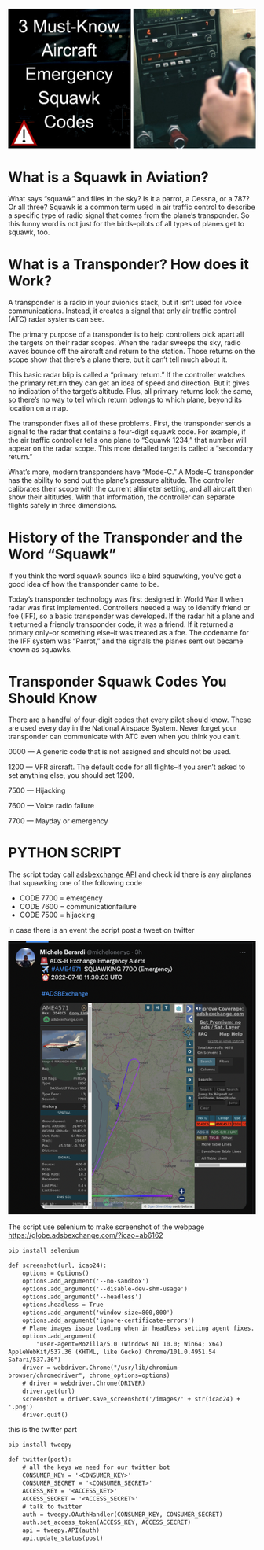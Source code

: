 ![Screenshot](images/sw.jpeg)


# What is a Squawk in Aviation?

What says “squawk” and flies in the sky? Is it a parrot, a Cessna, or a 787? Or all three? Squawk is a common term used in air traffic control to describe a specific type of radio signal that comes from the plane’s transponder. So this funny word is not just for the birds–pilots of all types of planes get to squawk, too.

# What is a Transponder? How does it Work?

A transponder is a radio in your avionics stack, but it isn’t used for voice communications. Instead, it creates a signal that only air traffic control (ATC) radar systems can see. 

The primary purpose of a transponder is to help controllers pick apart all the targets on their radar scopes. When the radar sweeps the sky, radio waves bounce off the aircraft and return to the station. Those returns on the scope show that there’s a plane there, but it can’t tell much about it.

This basic radar blip is called a “primary return.” If the controller watches the primary return they can get an idea of speed and direction. But it gives no indication of the target’s altitude. Plus, all primary returns look the same, so there’s no way to tell which return belongs to which plane, beyond its location on a map. 

The transponder fixes all of these problems. First, the transponder sends a signal to the radar that contains a four-digit squawk code. For example, if the air traffic controller tells one plane to “Squawk 1234,” that number will appear on the radar scope. This more detailed target is called a “secondary return.”

What’s more, modern transponders have “Mode-C.” A Mode-C transponder has the ability to send out the plane’s pressure altitude. The controller calibrates their scope with the current altimeter setting, and all aircraft then show their altitudes. With that information, the controller can separate flights safely in three dimensions. 

# History of the Transponder and the Word “Squawk”

If you think the word squawk sounds like a bird squawking, you’ve got a good idea of how the transponder came to be. 

Today’s transponder technology was first designed in World War II when radar was first implemented. Controllers needed a way to identify friend or foe (IFF), so a basic transponder was developed. If the radar hit a plane and it returned a friendly transponder code, it was a friend. If it returned a primary only–or something else–it was treated as a foe. The codename for the IFF system was “Parrot,” and the signals the planes sent out became known as squawks.

# Transponder Squawk Codes You Should Know

There are a handful of four-digit codes that every pilot should know. These are used every day in the National Airspace System. Never forget your transponder can communicate with ATC even when you think you can’t.

0000 — A generic code that is not assigned and should not be used.

1200 — VFR aircraft. The default code for all flights–if you aren’t asked to set anything else, you should set 1200.

7500 — Hijacking

7600 — Voice radio failure

7700 — Mayday or emergency

# PYTHON SCRIPT
The script today call [adsbexchange API](https://www.adsbexchange.com/) and check id there is any airplanes that squawking one of the following code

- CODE 7700 = emergency
- CODE 7600 = communicationfailure
- CODE 7500 = hijacking

in case there is an event the script post a tweet on twitter 

![Screenshot](images/tweet_squak.png)

The script use selenium to make screenshot of the webpage https://globe.adsbexchange.com/?icao=ab6162

```
pip install selenium
```

```
def screenshot(url, icao24):
    options = Options()
    options.add_argument('--no-sandbox')
    options.add_argument('--disable-dev-shm-usage')
    options.add_argument('--headless')
    options.headless = True
    options.add_argument('window-size=800,800')
    options.add_argument('ignore-certificate-errors')
    # Plane images issue loading when in headless setting agent fixes.
    options.add_argument(
        "user-agent=Mozilla/5.0 (Windows NT 10.0; Win64; x64) AppleWebKit/537.36 (KHTML, like Gecko) Chrome/101.0.4951.54 Safari/537.36")
    driver = webdriver.Chrome("/usr/lib/chromium-browser/chromedriver", chrome_options=options)
    # driver = webdriver.Chrome(DRIVER)
    driver.get(url)
    screenshot = driver.save_screenshot('/images/' + str(icao24) + '.png')
    driver.quit()
 ```

this is the twitter part
```
pip install tweepy

```

```
def twitter(post):
    # all the keys we need for our twitter bot
    CONSUMER_KEY = '<CONSUMER_KEY>'
    CONSUMER_SECRET = '<CONSUMER_SECRET>'
    ACCESS_KEY = '<ACCESS_KEY>'
    ACCESS_SECRET = '<ACCESS_SECRET>'
    # talk to twitter
    auth = tweepy.OAuthHandler(CONSUMER_KEY, CONSUMER_SECRET)
    auth.set_access_token(ACCESS_KEY, ACCESS_SECRET)
    api = tweepy.API(auth)
    api.update_status(post)
```
